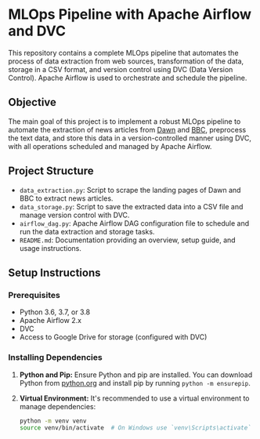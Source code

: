 # MLOps Pipeline with Apache Airflow and DVC

This repository contains a complete MLOps pipeline that automates the process of data extraction from web sources, transformation of the data, storage in a CSV format, and version control using DVC (Data Version Control). Apache Airflow is used to orchestrate and schedule the pipeline.

## Objective

The main goal of this project is to implement a robust MLOps pipeline to automate the extraction of news articles from [Dawn](https://www.dawn.com) and [BBC](https://www.bbc.com), preprocess the text data, and store this data in a version-controlled manner using DVC, with all operations scheduled and managed by Apache Airflow.

## Project Structure

- `data_extraction.py`: Script to scrape the landing pages of Dawn and BBC to extract news articles.
- `data_storage.py`: Script to save the extracted data into a CSV file and manage version control with DVC.
- `airflow_dag.py`: Apache Airflow DAG configuration file to schedule and run the data extraction and storage tasks.
- `README.md`: Documentation providing an overview, setup guide, and usage instructions.

## Setup Instructions

### Prerequisites

- Python 3.6, 3.7, or 3.8
- Apache Airflow 2.x
- DVC
- Access to Google Drive for storage (configured with DVC)

### Installing Dependencies

1. **Python and Pip:**
   Ensure Python and pip are installed. You can download Python from [python.org](https://www.python.org/downloads/) and install pip by running `python -m ensurepip`.

2. **Virtual Environment:**
   It's recommended to use a virtual environment to manage dependencies:
   ```bash
   python -m venv venv
   source venv/bin/activate  # On Windows use `venv\Scripts\activate`
